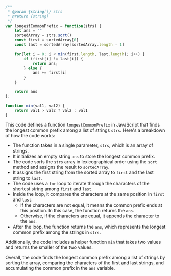 ```javascript
/**
 * @param {string[]} strs
 * @return {string}
 */
var longestCommonPrefix = function(strs) {
    let ans = ""
    sortedArray = strs.sort()
    const first = sortedArray[0]
    const last = sortedArray[sortedArray.length - 1]

    for(let i = 0; i < min(first.length, last.length); i++) {
        if (first[i] != last[i]) {
            return ans;
        } else {
            ans += first[i]
        }
    }

    return ans
};

function min(val1, val2) {
    return val1 > val2 ? val2 : val1
}
```

This code defines a function `longestCommonPrefix` in JavaScript that finds the longest common prefix among a list of strings `strs`. Here's a breakdown of how the code works:

- The function takes in a single parameter, `strs`, which is an array of strings.
- It initializes an empty string `ans` to store the longest common prefix.
- The code sorts the `strs` array in lexicographical order using the `sort` method and assigns the result to `sortedArray`.
- It assigns the first string from the sorted array to `first` and the last string to `last`.
- The code uses a `for` loop to iterate through the characters of the shortest string among `first` and `last`.
- Inside the loop, it compares the characters at the same position in `first` and `last`.
  - If the characters are not equal, it means the common prefix ends at this position. In this case, the function returns the `ans`.
  - Otherwise, if the characters are equal, it appends the character to the `ans`.
- After the loop, the function returns the `ans`, which represents the longest common prefix among the strings in `strs`.

Additionally, the code includes a helper function `min` that takes two values and returns the smaller of the two values.

Overall, the code finds the longest common prefix among a list of strings by sorting the array, comparing the characters of the first and last strings, and accumulating the common prefix in the `ans` variable.
